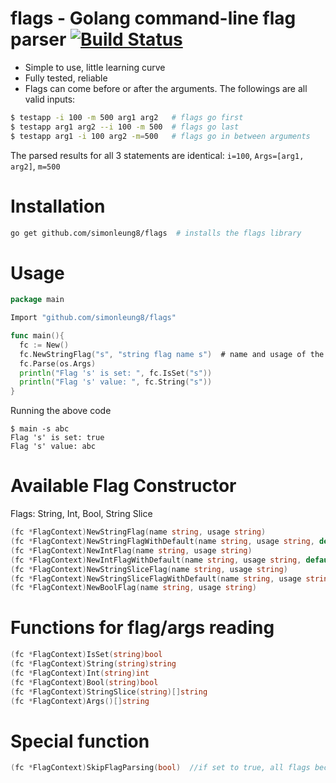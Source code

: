 # flags - Golang command-line flag parser  [![Build Status](https://travis-ci.org/simonleung8/flags.png?branch=master)](https://travis-ci.org/simonleung8/flags)

- Simple to use, little learning curve
- Fully tested, reliable
- Flags can come before or after the arguments. The followings are all valid inputs:
```bash
$ testapp -i 100 -m 500 arg1 arg2   # flags go first
$ testapp arg1 arg2 --i 100 -m 500  # flags go last
$ testapp arg1 -i 100 arg2 -m=500   # flags go in between arguments
```
The parsed results for all 3 statements are identical: `i=100`, `Args=[arg1, arg2]`, `m=500`

# Installation
```bash
go get github.com/simonleung8/flags  # installs the flags library
```

# Usage
```Go
package main

Import "github.com/simonleung8/flags"

func main(){
  fc := New()
  fc.NewStringFlag("s", "string flag name s")  # name and usage of the string flag
  fc.Parse(os.Args)
  println("Flag 's' is set: ", fc.IsSet("s"))
  println("Flag 's' value: ", fc.String("s"))
}
```
Running the above code
```
$ main -s abc
Flag 's' is set: true
Flag 's' value: abc
```

# Available Flag Constructor
Flags: String, Int, Bool, String Slice
```Go
(fc *FlagContext)NewStringFlag(name string, usage string)
(fc *FlagContext)NewStringFlagWithDefault(name string, usage string, default string)
(fc *FlagContext)NewIntFlag(name string, usage string)
(fc *FlagContext)NewIntFlagWithDefault(name string, usage string, default int)
(fc *FlagContext)NewStringSliceFlag(name string, usage string)
(fc *FlagContext)NewStringSliceFlagWithDefault(name string, usage string, default []string)
(fc *FlagContext)NewBoolFlag(name string, usage string)
```

# Functions for flag/args reading
```Go
(fc *FlagContext)IsSet(string)bool
(fc *FlagContext)String(string)string
(fc *FlagContext)Int(string)int
(fc *FlagContext)Bool(string)bool
(fc *FlagContext)StringSlice(string)[]string
(fc *FlagContext)Args()[]string
```

# Special function
```Go
(fc *FlagContext)SkipFlagParsing(bool)  //if set to true, all flags become arguments
```
